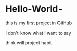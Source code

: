 # Hello-World-
this is my first project in GitHub

I don't know  what I want to say


think will project habit